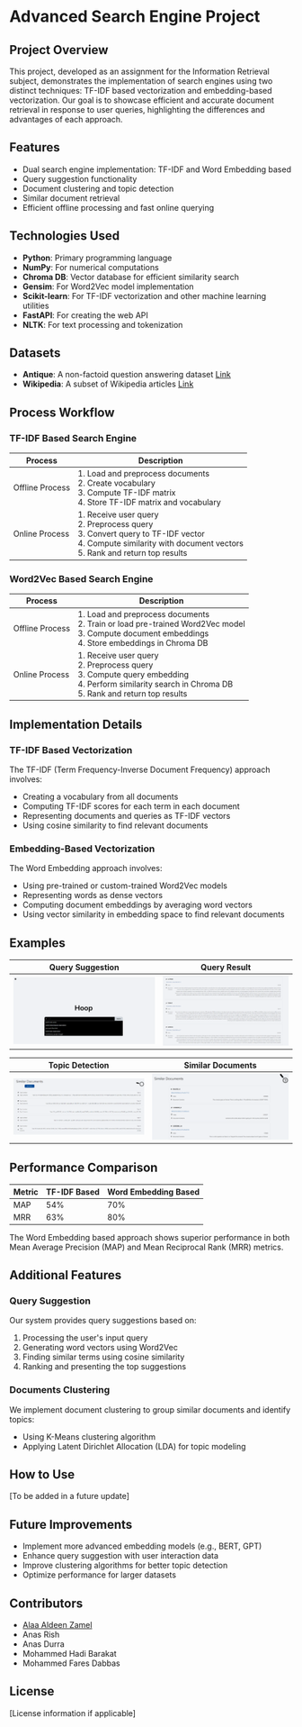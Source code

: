 # Advanced Search Engine Project

## Project Overview

This project, developed as an assignment for the Information Retrieval subject, demonstrates the implementation of search engines using two distinct techniques: TF-IDF based vectorization and embedding-based vectorization. Our goal is to showcase efficient and accurate document retrieval in response to user queries, highlighting the differences and advantages of each approach.

## Features

- Dual search engine implementation: TF-IDF and Word Embedding based
- Query suggestion functionality
- Document clustering and topic detection
- Similar document retrieval
- Efficient offline processing and fast online querying

## Technologies Used

- **Python**: Primary programming language
- **NumPy**: For numerical computations
- **Chroma DB**: Vector database for efficient similarity search
- **Gensim**: For Word2Vec model implementation
- **Scikit-learn**: For TF-IDF vectorization and other machine learning utilities
- **FastAPI**: For creating the web API
- **NLTK**: For text processing and tokenization

## Datasets

- **Antique**: A non-factoid question answering dataset [Link](https://ir-datasets.com/antique.html#antique/train)
- **Wikipedia**: A subset of Wikipedia articles [Link](https://ir-datasets.com/wikir.html#wikir/en1k/training)

## Process Workflow

### TF-IDF Based Search Engine

| Process | Description |
|---------|-------------|
| Offline Process | 1. Load and preprocess documents<br>2. Create vocabulary<br>3. Compute TF-IDF matrix<br>4. Store TF-IDF matrix and vocabulary |
| Online Process | 1. Receive user query<br>2. Preprocess query<br>3. Convert query to TF-IDF vector<br>4. Compute similarity with document vectors<br>5. Rank and return top results |

### Word2Vec Based Search Engine

| Process | Description |
|---------|-------------|
| Offline Process | 1. Load and preprocess documents<br>2. Train or load pre-trained Word2Vec model<br>3. Compute document embeddings<br>4. Store embeddings in Chroma DB |
| Online Process | 1. Receive user query<br>2. Preprocess query<br>3. Compute query embedding<br>4. Perform similarity search in Chroma DB<br>5. Rank and return top results |


## Implementation Details

### TF-IDF Based Vectorization

The TF-IDF (Term Frequency-Inverse Document Frequency) approach involves:
- Creating a vocabulary from all documents
- Computing TF-IDF scores for each term in each document
- Representing documents and queries as TF-IDF vectors
- Using cosine similarity to find relevant documents

### Embedding-Based Vectorization

The Word Embedding approach involves:
- Using pre-trained or custom-trained Word2Vec models
- Representing words as dense vectors
- Computing document embeddings by averaging word vectors
- Using vector similarity in embedding space to find relevant documents

## Examples

| Query Suggestion | Query Result |
|------------------|--------------|
| ![Query Suggestion](query_suggestion.png) | ![Query Result](query_result.png) |

| Topic Detection | Similar Documents |
|-----------------|-------------------|
| ![Topic Detection](topic_detection.png) | ![Similar Documents](similar_documents.png) |

## Performance Comparison

| Metric | TF-IDF Based | Word Embedding Based |
|--------|--------------|----------------------|
| MAP    | 54%          | 70%                  |
| MRR    | 63%          | 80%                  |

The Word Embedding based approach shows superior performance in both Mean Average Precision (MAP) and Mean Reciprocal Rank (MRR) metrics.

## Additional Features

### Query Suggestion

Our system provides query suggestions based on:
1. Processing the user's input query
2. Generating word vectors using Word2Vec
3. Finding similar terms using cosine similarity
4. Ranking and presenting the top suggestions

### Documents Clustering

We implement document clustering to group similar documents and identify topics:
- Using K-Means clustering algorithm
- Applying Latent Dirichlet Allocation (LDA) for topic modeling

## How to Use

[To be added in a future update]

## Future Improvements

- Implement more advanced embedding models (e.g., BERT, GPT)
- Enhance query suggestion with user interaction data
- Improve clustering algorithms for better topic detection
- Optimize performance for larger datasets

## Contributors

- [Alaa Aldeen Zamel](https://github.com/alaazamelDev)
- Anas Rish
- Anas Durra
- Mohammed Hadi Barakat
- Mohammed Fares Dabbas

## License

[License information if applicable]

